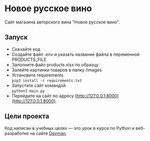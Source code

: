 # Новое русское вино

Сайт магазина авторского вина "Новое русское вино".

## Запуск

- Скачайте код
- Создайте файл .env и указать название файла в переменной PRODUCTS_FILE
- Заполните файл products.xlsx по образцу
- Залейте картинки товаров в папку /images
- Установите requirements  
```pip3 install -r requirements.txt```
- Запустите сайт командой  
```python3 main.py```
- Перейдите на сайт по адресу [http://127.0.0.1:8000](http://127.0.0.1:8000).

## Цели проекта

Код написан в учебных целях — это урок в курсе по Python и веб-разработке на сайте [Devman](https://dvmn.org).
